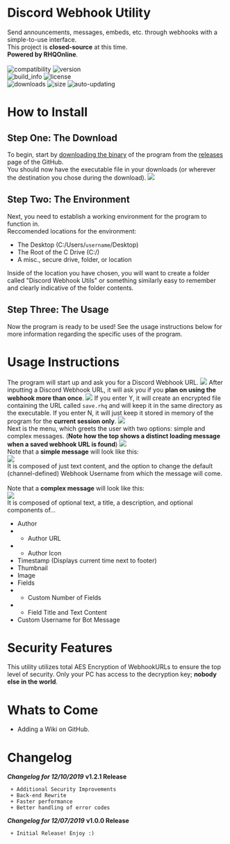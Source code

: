 # Discord Webhook Utility
Send announcements, messages, embeds, etc. through webhooks with a simple-to-use interface.<br>This project is **closed-source** at this time.<br>**Powered by RHQOnline**.
<br><br>
![compatibility](https://img.shields.io/badge/platform-win--32%20%7C%20win--64-lightgrey) ![version](https://img.shields.io/badge/latest%20version-v1.5.4-green)<br>![build_info](https://img.shields.io/badge/build-passing-success) ![license](https://img.shields.io/badge/license-closed--source%3B%20privatized-critical)<br>![downloads](https://img.shields.io/badge/downloads-1k-brightgreen) ![size](https://img.shields.io/badge/size-~10mb-informational) ![auto-updating](https://img.shields.io/badge/-Auto--Updating-important)
<br>
# How to Install
## Step One: The Download
To begin, start by [downloading the binary](https://github.com/RHQOnline/Discord-Webhook-Utility/releases/tag/v1.2.1) of the program from the [releases](https://github.com/RHQOnline/Discord-Webhook-Utility/releases) page of the GitHub.<br>
You should now have the executable file in your downloads (or wherever the destination you chose during the download).
![](https://i.imgur.com/2KdDwTM.png)
## Step Two: The Environment
Next, you need to establish a working environment for the program to function in.<br>
Reccomended locations for the environment:
* The Desktop (C:/Users/`username`/Desktop)
* The Root of the C Drive (C:/)
* A misc., secure drive, folder, or location
  
Inside of the location you have chosen, you will want to create a folder called "Discord Webhook Utils" or something similarly easy to remember and clearly indicative of the folder contents.

## Step Three: The Usage
Now the program is ready to be used! See the usage instructions below for more information regarding the specific uses of the program.

# Usage Instructions
The program will start up and ask you for a Discord Webhook URL.
![](https://i.imgur.com/X02S5cW.png)
After inputting a Discord Webhook URL, it will ask you if you **plan on using the webhook more than once**.
![](https://i.imgur.com/cPAoFOr.png)
If you enter Y, it will create an encrypted file containing the URL called `save.rhq` and will keep it in the same directory as the executable. If you enter N, it will just keep it stored in memory of the program for the **current session only**.
![](https://i.imgur.com/k1Bawot.png)
<br>
Next is the menu, which greets the user with two options: simple and complex messages. (**Note how the top shows a distinct loading message when a saved webhook URL is found**)
![](https://i.imgur.com/HztcaMS.png)
<br>
Note that a **simple message** will look like this:
<br>
![](https://i.imgur.com/yJKyr2J.png)
<br>
It is composed of just text content, and the option to change the default (channel-defined) Webhook Username from which the message will come.
<br>
<br>
Note that a **complex message** will look like this:
<br>
![](https://i.imgur.com/C8ByEZ4.png)
<br>
It is composed of optional text, a title, a description, and optional components of...
* Author
* * Author URL
* * Author Icon
* Timestamp (Displays current time next to footer)
* Thumbnail
* Image
* Fields
* * Custom Number of Fields
* * Field Title and Text Content
* Custom Username for Bot Message

# Security Features
This utility utilizes total AES Encryption of WebhookURLs to ensure the top level of security. Only your PC has access to the decryption key; **nobody else in the world**.

# Whats to Come
* Adding a Wiki on GitHub.

# Changelog
***Changelog for 12/10/2019***
**v1.2.1 Release**
```
 + Additional Security Improvements
 + Back-end Rewrite
 + Faster performance
 + Better handling of error codes
```
***Changelog for 12/07/2019***
**v1.0.0 Release**
```
 + Initial Release! Enjoy :)
```
